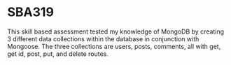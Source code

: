 # SBA319
This skill based assessment tested my knowledge of MongoDB by creating 3 different data collections within the database in conjunction with Mongoose. The three collections are users, posts, comments, all with get, get id, post, put, and delete routes.